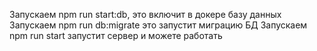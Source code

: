 Запускаем npm run start:db, это включит в докере базу данных
Запускаем npm run db:migrate это запустит миграцию БД
Запускаем npm run start запустит сервер и можете работать
